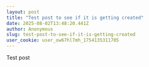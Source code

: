```yaml
---
layout: post
title: "Test post to see if it is getting created"
date: 2025-08-02T13:48:20.441Z
author: Anonymous
slug: test-post-to-see-if-it-is-getting-created
user_cookie: user_ow67hl7mh_1754135311705
---
```


Test post

